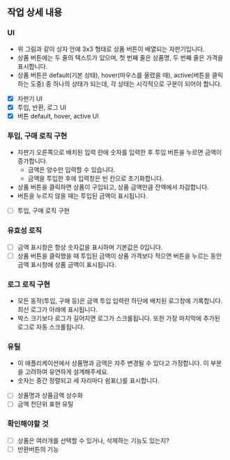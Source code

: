 ## 작업 상세 내용

### UI

- 위 그림과 같이 상자 안에 3x3 형태로 상품 버튼이 배열되는 자판기입니다.
- 상품 버튼에는 두 줄의 텍스트가 있으며, 첫 번째 줄은 상품명, 두 번째 줄은 가격을 표시합니다.
- 상품 버튼은 default(기본 상태), hover(마우스를 올렸을 때), active(버튼을 클릭하는 도중) 중 하나의 상태가 되는데, 각 상태는 시각적으로 구분이 되어야 합니다.

* [x] 자판기 UI
* [x] 투입, 반환, 로그 UI
* [x] 버튼 default, hover, active UI

### 투입, 구매 로직 구현

- 자판기 오른쪽으로 배치된 입력 란에 숫자를 입력한 후 투입 버튼을 누르면 금액이 증가합니다.
  - 금액은 양수만 입력할 수 있습니다.
  - 금액을 투입한 후에 입력창은 빈 칸으로 초기화합니다.
- 상품 버튼을 클릭하면 상품이 구입되고, 상품 금액만큼 잔액에서 차감합니다.
- 버튼을 누르지 않을 때는 투입된 금액이 표시됩니다.

* [ ] 투입, 구매 로직 구현

### 유효성 로직

- [ ] 금액 표시창은 항상 숫자값을 표시하며 기본값은 0입니다.
- [ ] 상품 버튼을 클릭했을 때 투입된 금액이 상품 가격보다 적으면 버튼을 누르는 동안 금액 표시창에 상품 금액이 표시됩니다.

### 로그 로직 구현

- 모든 동작(투입, 구매 등)은 금액 투입 입력란 하단에 배치된 로그창에 기록합니다. 최신 로그가 아래에 표시됩니다.
- 박스 크기보다 로그가 길어지면 로그가 스크롤됩니다. 또한 가장 마지막에 추가된 로그로 자동 스크롤됩니다.

### 유틸

- 이 애플리케이션에서 상품명과 금액은 자주 변경될 수 있다고 가정합니다. 이 부분을 고려하여 유연하게 설계해주세요.
- 숫자는 중간 정렬되고 세 자리마다 쉼표(,)를 표시합니다.

* [ ] 상품명과 상품금액 상수화
* [ ] 금액 천단위 표현 유틸

### 확인해야할 것

- [ ] 상품은 여러개를 선택할 수 있거나, 삭제하는 기능도 있는지?
- [ ] 반환버튼의 기능
